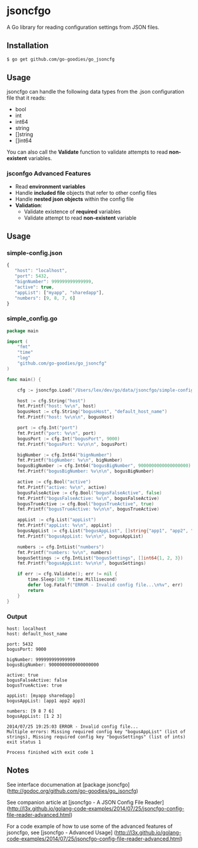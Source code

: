 # jsoncfgo

A Go library for reading configuration settings from JSON files.

## Installation

``` bash
$ go get github.com/go-goodies/go_jsoncfg
```

## Usage

jsoncfgo can handle the following data types from the .json configuration file that it reads:

* bool
* int
* int64
* string
* []string
* []int64

You can also call the __Validate__ function to validate attempts to read __non-existent__ variables.

### jsconfgo Advanced Features

* Read __environment variables__
* Handle __included file__ objects that refer to other config files
* Handle __nested json objects__ within the config file
* __Validation__:
  *  Validate existence of __required__ variables
  *  Validate attempt to read __non-existent__ variable

## Usage

### simple-config.json
``` javascript
{
   "host": "localhost",
   "port": 5432,
   "bignNumber": 999999999999999,
   "active": true,
   "appList": ["myapp", "sharedapp"],
   "numbers": [9, 8, 7, 6]
}
```

### simple_config.go

``` go
package main

import (
	"fmt"
	"time"
	"log"
	"github.com/go-goodies/go_jsoncfg"
)

func main() {

	cfg := jsoncfgo.Load("/Users/lex/dev/go/data/jsoncfgo/simple-config.json")

	host := cfg.String("host")
	fmt.Printf("host: %v\n", host)
	bogusHost := cfg.String("bogusHost", "default_host_name")
	fmt.Printf("host: %v\n\n", bogusHost)

	port := cfg.Int("port")
	fmt.Printf("port: %v\n", port)
	bogusPort := cfg.Int("bogusPort", 9000)
	fmt.Printf("bogusPort: %v\n\n", bogusPort)

	bigNumber := cfg.Int64("bignNumber")
	fmt.Printf("bigNumber: %v\n", bigNumber)
	bogusBigNumber := cfg.Int64("bogusBigNumber", 9000000000000000000)
	fmt.Printf("bogusBigNumber: %v\n\n", bogusBigNumber)

	active := cfg.Bool("active")
	fmt.Printf("active: %v\n", active)
	bogusFalseActive := cfg.Bool("bogusFalseActive", false)
	fmt.Printf("bogusFalseActive: %v\n", bogusFalseActive)
	bogusTrueActive := cfg.Bool("bogusTrueActive", true)
	fmt.Printf("bogusTrueActive: %v\n\n", bogusTrueActive)

	appList := cfg.List("appList")
	fmt.Printf("appList: %v\n", appList)
	bogusAppList := cfg.List("bogusAppList", []string{"app1", "app2", "app3"})
	fmt.Printf("bogusAppList: %v\n\n", bogusAppList)

	numbers := cfg.IntList("numbers")
	fmt.Printf("numbers: %v\n", numbers)
	bogusSettings := cfg.IntList("bogusSettings", []int64{1, 2, 3})
	fmt.Printf("bogusAppList: %v\n\n", bogusSettings)

	if err := cfg.Validate(); err != nil {
		time.Sleep(100 * time.Millisecond)
		defer log.Fatalf("ERROR - Invalid config file...\n%v", err)
		return
	}
}
```

### Output

``` text
host: localhost
host: default_host_name

port: 5432
bogusPort: 9000

bigNumber: 999999999999999
bogusBigNumber: 9000000000000000000

active: true
bogusFalseActive: false
bogusTrueActive: true

appList: [myapp sharedapp]
bogusAppList: [app1 app2 app3]

numbers: [9 8 7 6]
bogusAppList: [1 2 3]

2014/07/25 19:25:03 ERROR - Invalid config file...
Multiple errors: Missing required config key "bogusAppList" (list of strings), Missing required config key "bogusSettings" (list of ints)
exit status 1

Process finished with exit code 1
```

## Notes

See interface documenation at [package jsoncfgo] (http://godoc.org/github.com/go-goodies/go_jsoncfg)

See companion article at [jsoncfgo - A JSON Config File Reader] (http://l3x.github.io/golang-code-examples/2014/07/25/jsoncfgo-config-file-reader-advanced.html)

For a code example of how to use some of the advanced features of jsoncfgo, see [jsoncfgo - Advanced Usage] (http://l3x.github.io/golang-code-examples/2014/07/25/jsoncfgo-config-file-reader-advanced.html)

